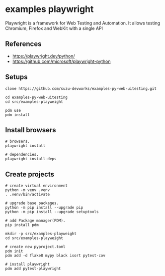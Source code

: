 # examples playwright

Playwright is a framework for Web Testing and Automation. It allows testing Chromium, Firefox and WebKit with a single API

## References

- https://playwright.dev/python/
- https://github.com/microsoft/playwright-python


## Setups 

```shell
clone https://github.com/suzu-devworks/examples-py-web-uitesting.git

cd examples-py-web-uitesting
cd src/examples-playweight

pdm use
pdm install

```


## Install browsers

```shell
# browsers.
playwright install

# dependencies.
playwright install-deps
```


## Create projects

```shell
# create virtual environment
python -m venv .venv 
. .venv/bin/activate

# upgrade base packages.
python -m pip install --upgrade pip
python -m pip install --upgrade setuptools

# add Package manager(PDM).
pip install pdm

mkdir -p src/examples-playweight
cd src/examples-playweight

# create new pyproject.toml
pdm init
pdm add -d flake8 mypy black isort pytest-cov

# install playwright
pdm add pytest-playwright

```
